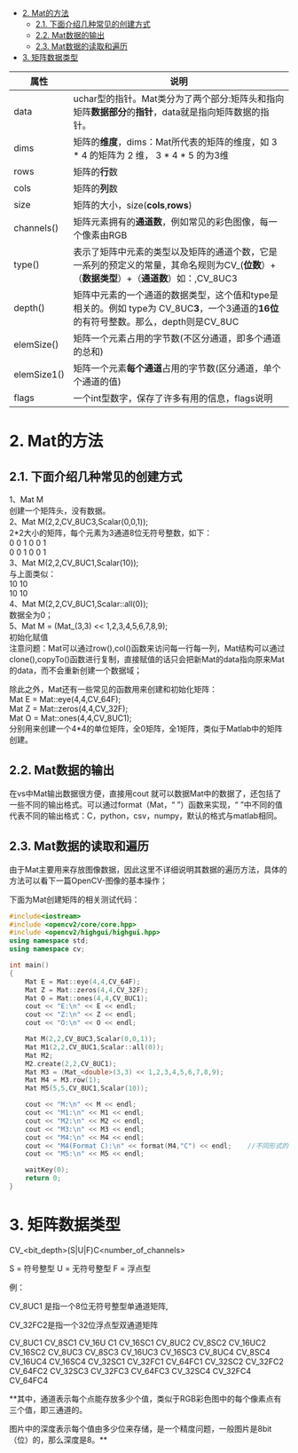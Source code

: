 <!-- TOC -->

- [2. Mat的方法](#2-mat的方法)
  - [2.1. 下面介绍几种常见的创建方式](#21-下面介绍几种常见的创建方式)
  - [2.2. Mat数据的输出](#22-mat数据的输出)
  - [2.3. Mat数据的读取和遍历](#23-mat数据的读取和遍历)
- [3. 矩阵数据类型](#3-矩阵数据类型)

<!-- /TOC -->

属性|说明
---|---
data|uchar型的指针。Mat类分为了两个部分:矩阵头和指向矩阵**数据部分**的**指针**，data就是指向矩阵数据的指针。
dims|矩阵的**维度**，dims：Mat所代表的矩阵的维度，如 3 * 4 的矩阵为 2 维， 3 * 4 * 5 的为3维
rows|矩阵的**行**数
cols|矩阵的**列**数
size|矩阵的大小，size(**cols**,**rows**)
channels()|矩阵元素拥有的**通道数**，例如常见的彩色图像，每一个像素由RGB
type()|表示了矩阵中元素的类型以及矩阵的通道个数，它是一系列的预定义的常量，其命名规则为CV_(**位数**）+（**数据类型**）+（**通道数**）如：,CV_8UC3
depth()|矩阵中元素的一个通道的数据类型，这个值和type是相关的。例如 type为 CV_8UC**3**，一个3通道的**16位**的有符号整数。那么，depth则是CV_8UC
elemSize()|矩阵一个元素占用的字节数(不区分通道，即多个通道的总和)
elemSize1()|矩阵一个元素**每个通道**占用的字节数(区分通道，单个个通道的值)
flags|一个int型数字，保存了许多有用的信息，flags说明

# 2. Mat的方法

## 2.1. 下面介绍几种常见的创建方式

1、Mat M  
创建一个矩阵头，没有数据。  
2、Mat M(2,2,CV_8UC3,Scalar(0,0,1));  
2*2大小的矩阵，每个元素为3通道8位无符号整数，如下：  
0 0 1 0 0 1  
0 0 1 0 0 1  
3、Mat M(2,2,CV_8UC1,Scalar(10));  
与上面类似：  
10 10  
10 10  
4、Mat M(2,2,CV_8UC1,Scalar::all(0));  
数据全为0；  
5、Mat M = (Mat_(3,3) << 1,2,3,4,5,6,7,8,9);  
初始化赋值  
注意问题：Mat可以通过row(),col()函数来访问每一行每一列，Mat结构可以通过clone(),copyTo()函数进行复制，直接赋值的话只会把新Mat的data指向原来Mat的data，而不会重新创建一个数据域；  

除此之外，Mat还有一些常见的函数用来创建和初始化矩阵：  
Mat E = Mat::eye(4,4,CV_64F);  
Mat Z = Mat::zeros(4,4,CV_32F);  
Mat O = Mat::ones(4,4,CV_8UC1);  
分别用来创建一个4*4的单位矩阵，全0矩阵，全1矩阵，类似于Matlab中的矩阵创建。  

## 2.2. Mat数据的输出  

在vs中Mat输出数据很方便，直接用cout 就可以数据Mat中的数据了，还包括了一些不同的输出格式。可以通过format（Mat，“ ”）函数来实现，“ ”中不同的值代表不同的输出格式：C，python，csv，numpy，默认的格式与matlab相同。

## 2.3. Mat数据的读取和遍历

由于Mat主要用来存放图像数据，因此这里不详细说明其数据的遍历方法，具体的方法可以看下一篇OpenCV-图像的基本操作；  

下面为Mat创建矩阵的相关测试代码：

```c++
#include<iostream>  
#include <opencv2/core/core.hpp>  
#include <opencv2/highgui/highgui.hpp>
using namespace std;
using namespace cv;  

int main()
{
    Mat E = Mat::eye(4,4,CV_64F);
    Mat Z = Mat::zeros(4,4,CV_32F);
    Mat O = Mat::ones(4,4,CV_8UC1);
    cout << "E:\n" << E << endl;
    cout << "Z:\n" << Z << endl;
    cout << "O:\n" << O << endl;

    Mat M(2,2,CV_8UC3,Scalar(0,0,1));
    Mat M1(2,2,CV_8UC1,Scalar::all(0));
    Mat M2;
    M2.create(2,2,CV_8UC1);
    Mat M3 = (Mat_<double>(3,3) << 1,2,3,4,5,6,7,8,9);
    Mat M4 = M3.row(1);
    Mat M5(5,5,CV_8UC1,Scalar(10));

    cout << "M:\n" << M << endl;
    cout << "M1:\n" << M1 << endl;
    cout << "M2:\n" << M2 << endl;
    cout << "M3:\n" << M3 << endl;
    cout << "M4:\n" << M4 << endl;
    cout << "M4(Format C):\n" << format(M4,"C") << endl;    //不同形式的输出
    cout << "M5:\n" << M5 << endl;

    waitKey(0);
    return 0;
}
```

# 3. 矩阵数据类型

CV_<bit_depth>(S|U|F)C<number_of_channels>

S = 符号整型 U = 无符号整型 F = 浮点型

例：

CV_8UC1 是指一个8位无符号整型单通道矩阵,

CV_32FC2是指一个32位浮点型双通道矩阵

CV_8UC1 CV_8SC1 CV_16U C1 CV_16SC1
CV_8UC2 CV_8SC2 CV_16UC2 CV_16SC2
CV_8UC3 CV_8SC3 CV_16UC3 CV_16SC3
CV_8UC4 CV_8SC4 CV_16UC4 CV_16SC4
CV_32SC1 CV_32FC1 CV_64FC1
CV_32SC2 CV_32FC2 CV_64FC2
CV_32SC3 CV_32FC3 CV_64FC3
CV_32SC4 CV_32FC4 CV_64FC4

**其中，通道表示每个点能存放多少个值，类似于RGB彩色图中的每个像素点有三个值，即三通道的。

图片中的深度表示每个值由多少位来存储，是一个精度问题，一般图片是8bit（位）的，那么深度是8。**